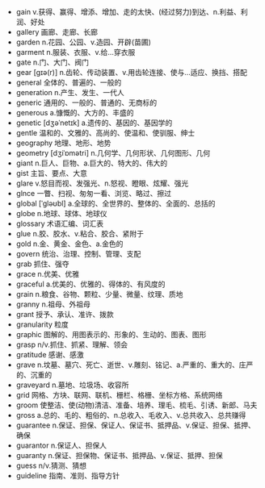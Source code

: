 - gain v.获得、赢得、增添、增加、走的太快、(经过努力)到达、n.利益、利润、好处
- gallery 画廊、走廊、长廊
- garden n.花园、公园、v.造园、开辟(苗圃)
- garment n.服装、衣服、v.给...穿衣服
- gate n.门、大门、阀门
- gear [ɡɪə(r)] n.齿轮、传动装置、v.用齿轮连接、使与...适应、换挡、搭配
- general 全体的、普遍的、一般的
- generation n.产生、发生、一代人
- generic 通用的、一般的、普通的、无商标的
- generous a.慷慨的、大方的、丰盛的
- genetic [dʒəˈnetɪk] a.遗传的、基因的、基因学的
- gentle 温和的、文雅的、高尚的、使温和、使驯服、绅士
- geography 地理、地形、地势
- geometry [dʒiˈɒmətri] n.几何学、几何形状、几何图形、几何
- giant n.巨人、巨物、a.巨大的、特大的、伟大的
- gist 主旨、要点、大意
- glare v.怒目而视、发强光、n.怒视、瞪眼、炫耀、强光
- glnce 一瞥、扫视、匆匆一看、浏览、略过、擦过
- global [ˈɡləʊbl] a.全球的、全世界的、整体的、全面的、总括的
- globe n.地球、球体、地球仪
- glossary 术语汇编、词汇表
- glue n.胶、胶水、v.粘合、胶合、紧附于
- gold n.金、黄金、金色、a.金色的
- govern 统治、治理、控制、管理、支配
- grab 抓住、强夺
- grace n.优美、优雅
- graceful a.优美的、优雅的、得体的、有风度的
- grain n.粮食、谷物、颗粒、少量、微量、纹理、质地
- granny n.祖母、外祖母
- grant 授予、承认、准许、拨款
- granularity 粒度
- graphic 图解的、用图表示的、形象的、生动的、图表、图形
- grasp n/v.抓住、抓紧、理解、领会
- gratitude 感谢、感激
- grave n.坟墓、墓穴、死亡、逝世、v.雕刻、铭记、a.严重的、重大的、庄严的、沉重的
- graveyard n.墓地、垃圾场、收容所
- grid 网格、方块、联网、联机、栅栏、格栅、坐标方格、系统网络
- groom 使整洁、使(动物)清洁、准备、培养、理毛、梳毛、引诱、新郎、马夫
- gross a.总的、毛的、粗俗的、n.总收入、毛收入、v.总共收入、总共赚得
- guarantee n.保证、担保、保证人、保证书、抵押品、v.保证、担保、抵押、确保
- guarantor n.保证人、担保人
- guaranty n.保证、担保物、保证书、抵押品、v.保证、抵押、担保
- guess n/v.猜测、猜想
- guideline 指南、准则、指导方针